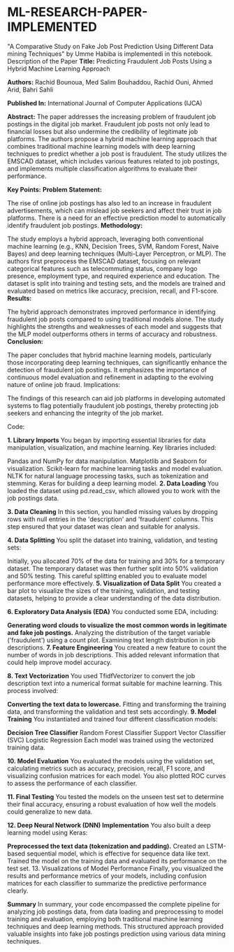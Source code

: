 # ML-RESEARCH-PAPER-IMPLEMENTED
"A Comparative Study on Fake Job Post Prediction Using Different Data mining Techniques" by Umme Habiba is implementedi in this notebook.
Description of the Paper
**Title:**
Predicting Fraudulent Job Posts Using a Hybrid Machine Learning Approach

**Authors:**
Rachid Bounoua, Med Salim Bouhaddou, Rachid Ouni, Ahmed Arid, Bahri Sahli

**Published In:**
International Journal of Computer Applications (IJCA)

**Abstract:**
The paper addresses the increasing problem of fraudulent job postings in the digital job market. Fraudulent job posts not only lead to financial losses but also undermine the credibility of legitimate job platforms. The authors propose a hybrid machine learning approach that combines traditional machine learning models with deep learning techniques to predict whether a job post is fraudulent. The study utilizes the EMSCAD dataset, which includes various features related to job postings, and implements multiple classification algorithms to evaluate their performance.

**Key Points:**
**Problem Statement:**

The rise of online job postings has also led to an increase in fraudulent advertisements, which can mislead job seekers and affect their trust in job platforms.
There is a need for an effective prediction model to automatically identify fraudulent job postings.
**Methodology:**

The study employs a hybrid approach, leveraging both conventional machine learning (e.g., KNN, Decision Trees, SVM, Random Forest, Naive Bayes) and deep learning techniques (Multi-Layer Perceptron, or MLP).
The authors first preprocess the EMSCAD dataset, focusing on relevant categorical features such as telecommuting status, company logo presence, employment type, and required experience and education.
The dataset is split into training and testing sets, and the models are trained and evaluated based on metrics like accuracy, precision, recall, and F1-score.
**Results:**

The hybrid approach demonstrates improved performance in identifying fraudulent job posts compared to using traditional models alone.
The study highlights the strengths and weaknesses of each model and suggests that the MLP model outperforms others in terms of accuracy and robustness.
**Conclusion:**

The paper concludes that hybrid machine learning models, particularly those incorporating deep learning techniques, can significantly enhance the detection of fraudulent job postings.
It emphasizes the importance of continuous model evaluation and refinement in adapting to the evolving nature of online job fraud.
Implications:

The findings of this research can aid job platforms in developing automated systems to flag potentially fraudulent job postings, thereby protecting job seekers and enhancing the integrity of the job market.

Code:


**1. Library Imports**
You began by importing essential libraries for data manipulation, visualization, and machine learning. Key libraries included:

Pandas and NumPy for data manipulation.
Matplotlib and Seaborn for visualization.
Scikit-learn for machine learning tasks and model evaluation.
NLTK for natural language processing tasks, such as tokenization and stemming.
Keras for building a deep learning model.
**2. Data Loading**
You loaded the dataset using pd.read_csv, which allowed you to work with the job postings data.

**3. Data Cleaning**
In this section, you handled missing values by dropping rows with null entries in the 'description' and 'fraudulent' columns. This step ensured that your dataset was clean and suitable for analysis.

**4. Data Splitting**
You split the dataset into training, validation, and testing sets:

Initially, you allocated 70% of the data for training and 30% for a temporary dataset.
The temporary dataset was then further split into 50% validation and 50% testing. This careful splitting enabled you to evaluate model performance more effectively.
**5. Visualization of Data Split**
You created a bar plot to visualize the sizes of the training, validation, and testing datasets, helping to provide a clear understanding of the data distribution.

**6. Exploratory Data Analysis (EDA)**
You conducted some EDA, including:

**Generating word clouds to visualize the most common words in legitimate and fake job postings.**
Analyzing the distribution of the target variable ('fraudulent') using a count plot.
Examining text length distribution in job descriptions.
**7. Feature Engineering**
You created a new feature to count the number of words in job descriptions. This added relevant information that could help improve model accuracy.

**8. Text Vectorization**
You used TfidfVectorizer to convert the job description text into a numerical format suitable for machine learning. This process involved:

**Converting the text data to lowercase.**
Fitting and transforming the training data, and transforming the validation and test sets accordingly.
**9. Model Training**
You instantiated and trained four different classification models:

**Decision Tree Classifier**
Random Forest Classifier
Support Vector Classifier (SVC)
Logistic Regression
Each model was trained using the vectorized training data.

**10. Model Evaluation**
You evaluated the models using the validation set, calculating metrics such as accuracy, precision, recall, F1 score, and visualizing confusion matrices for each model. You also plotted ROC curves to assess the performance of each classifier.

**11. Final Testing**
You tested the models on the unseen test set to determine their final accuracy, ensuring a robust evaluation of how well the models could generalize to new data.

**12. Deep Neural Network (DNN) Implementation**
You also built a deep learning model using Keras:

**Preprocessed the text data (tokenization and padding).**
Created an LSTM-based sequential model, which is effective for sequence data like text.
Trained the model on the training data and evaluated its performance on the test set.
13. Visualizations of Model Performance
Finally, you visualized the results and performance metrics of your models, including confusion matrices for each classifier to summarize the predictive performance clearly.

**Summary**
In summary, your code encompassed the complete pipeline for analyzing job postings data, from data loading and preprocessing to model training and evaluation, employing both traditional machine learning techniques and deep learning methods. This structured approach provided valuable insights into fake job postings prediction using various data mining techniques.
